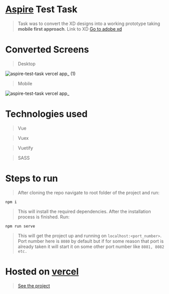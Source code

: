 # [Aspire](https://www.aspireapp.com) Test Task

> Task was to convert the XD designs into a working prototype taking **mobile first approach**. 
> Link to XD [Go to adobe xd](https://xd.adobe.com/view/80c753f2-db2f-4dfc-b6c2-ce39a4c787f0-d594/specs/)

# Converted Screens

> Desktop

![aspire-test-task vercel app_ (1)](https://user-images.githubusercontent.com/36547363/158013289-d6d2b656-1ea4-48e6-8f9b-c0fba48bbc63.png)


> Mobile

![aspire-test-task vercel app_](https://user-images.githubusercontent.com/36547363/158013302-ad3d54b5-7252-4014-96cd-30f451dabd02.png)

# Technologies used

> Vue

> Vuex

> Vuetify

> SASS

# Steps to run 

> After cloning the repo navigate to root folder of the project and run:

```
npm i 
```
> This will install the required dependencies. After the installation process is finished. Run:

```
npm run serve
```

> This will get the project up and running on `localhost:<port_number>`. Port number here is `8080` by default but if for some reason that port is already taken it will start it on some other port number like `8081, 8082 etc.`

# Hosted on [vercel](https://www.vercel.com)

> [See the project](https://aspire-test-task.vercel.app/)



